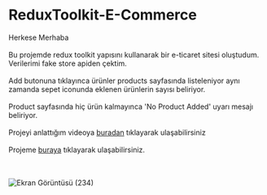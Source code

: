 # ReduxToolkit-E-Commerce
Herkese Merhaba <br> <br>
Bu projemde redux toolkit yapısını kullanarak bir e-ticaret sitesi oluştudum. Verilerimi fake store apiden çektim. <br> <br>
Add butonuna tıklayınca ürünler products sayfasında listeleniyor aynı zamanda sepet iconunda eklenen ürünlerin sayısı beliriyor. <br> <br>
Product sayfasında hiç ürün kalmayınca 'No Product Added' uyarı mesajı beliriyor. <br> <br>
Projeyi anlattığım videoya [buradan](https://youtu.be/I57GX4Ju3og) tıklayarak ulaşabilirsiniz <br> <br>
Projeme [buraya](https://resonant-cupcake-082193.netlify.app) tıklayarak ulaşabilirsiniz. <br> <br> <br>

![Ekran Görüntüsü (234)](https://user-images.githubusercontent.com/78304413/230728754-0477d8e8-dfa6-4b75-9550-0355c05b5753.png)


